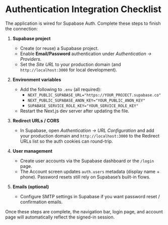 # Authentication Integration Checklist

The application is wired for Supabase Auth. Complete these steps to finish the connection:

1. **Supabase project**
   - Create (or reuse) a Supabase project.
   - Enable **Email/Password** authentication under *Authentication → Providers*.
   - Set the *Site URL* to your production domain (and `http://localhost:3000` for local development).

2. **Environment variables**
   - Add the following to `.env` (all required):
     - `NEXT_PUBLIC_SUPABASE_URL="https://YOUR_PROJECT.supabase.co"`
     - `NEXT_PUBLIC_SUPABASE_ANON_KEY="YOUR_PUBLIC_ANON_KEY"`
     - `SUPABASE_SERVICE_ROLE_KEY="YOUR_SERVICE_ROLE_KEY"`
   - Restart the Next.js dev server after updating the file.

3. **Redirect URLs / CORS**
   - In Supabase, open *Authentication → URL Configuration* and add your production domain and `http://localhost:3000` to the Redirect URLs list so the auth cookies can round-trip.

4. **User management**
   - Create user accounts via the Supabase dashboard or the `/login` page.
   - The Account screen updates `auth.users` metadata (display name + phone). Password resets still rely on Supabase’s built-in flows.

5. **Emails (optional)**
   - Configure SMTP settings in Supabase if you want password reset / confirmation emails.

Once these steps are complete, the navigation bar, login page, and account page will automatically reflect the signed-in session.
